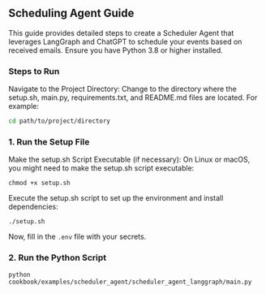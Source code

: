 ## Scheduling Agent Guide

This guide provides detailed steps to create a Scheduler Agent that leverages LangGraph and ChatGPT to schedule your events based on received emails. Ensure you have Python 3.8 or higher installed.

### Steps to Run
Navigate to the Project Directory: Change to the directory where the setup.sh, main.py, requirements.txt, and README.md files are located. For example:

```bash
cd path/to/project/directory
```

### 1. Run the Setup File
Make the setup.sh Script Executable (if necessary):
On Linux or macOS, you might need to make the setup.sh script executable:
```shell
chmod +x setup.sh
```
Execute the setup.sh script to set up the environment and install dependencies:
```shell
./setup.sh
```
Now, fill in the `.env` file with your secrets.

### 2. Run the Python Script
```shell
python cookbook/examples/scheduler_agent/scheduler_agent_langgraph/main.py
```